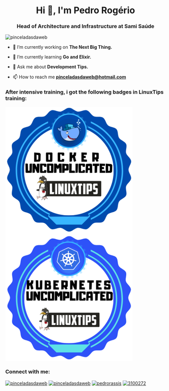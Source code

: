 <h1 align="center">Hi 👋, I'm Pedro Rogério</h1>
<h3 align="center">Head of Architecture and Infrastructure at Sami Saúde</h3>

<p align="left"><img src="https://komarev.com/ghpvc/?username=pinceladasdaweb" alt="pinceladasdaweb" /></p>

- 🔭 I’m currently working on **The Next Big Thing.**

- 🌱 I’m currently learning **Go and Elixir.**

- 💬 Ask me about **Development Tips.**

- 📫 How to reach me **pinceladasdaweb@hotmail.com**

<p align="left">
<h3 align="left">After intensive training, i got the following badges in LinuxTips training:</h3>
<img align="center" src="/badges/163015524774.png" alt="pinceladasdaweb" height="400" width="400" />
<img align="center" src="/badges/163015518053.png" alt="pinceladasdaweb" height="400" width="400" />
</p>

<p align="left">
<h3 align="left">Connect with me:</h3>
<a href="https://dev.to/pinceladasdaweb" target="blank"><img align="center" src="https://cdn.jsdelivr.net/npm/simple-icons@3.0.1/icons/dev-dot-to.svg" alt="pinceladasdaweb" height="30" width="40" /></a>
<a href="https://twitter.com/pinceladasdaweb" target="blank"><img align="center" src="https://cdn.jsdelivr.net/npm/simple-icons@3.0.1/icons/twitter.svg" alt="pinceladasdaweb" height="30" width="40" /></a>
<a href="https://linkedin.com/in/pedrorassis" target="blank"><img align="center" src="https://cdn.jsdelivr.net/npm/simple-icons@3.0.1/icons/linkedin.svg" alt="pedrorassis" height="30" width="40" /></a>
<a href="https://stackoverflow.com/users/3100272" target="blank"><img align="center" src="https://cdn.jsdelivr.net/npm/simple-icons@3.0.1/icons/stackoverflow.svg" alt="3100272" height="30" width="40" /></a>
</p>
